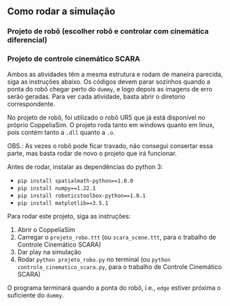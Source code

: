 ## Como rodar a simulação
### Projeto de robô (escolher robô e controlar com cinemática diferencial)
### Projeto de controle cinemático SCARA

Ambos as atividades têm a mesma estrutura e rodam de maneira parecida, siga as instruções abaixo.
Os códigos devem parar sozinhos quando a ponta do robô chegar perto do `dummy`, e logo depois as imagens de erro serão geradas. Para ver cada atividade, basta abrir o diretorio correspondente.

No projeto de robô, foi utilizado o robô UR5 que já está disponível no próprio CoppeliaSim.
O projeto roda tanto em windows quanto em linux, pois contém tanto a `.dll` quanto a `.o`.

OBS.: As vezes o robô pode ficar travado, não consegui consertar essa parte, mas basta rodar de novo o projeto que irá funcionar.

Antes de rodar, instalar as dependências do python 3:
- `pip install spatialmath-python==1.0.0`
- `pip install numpy==1.22.1`
- `pip install roboticstoolbox-python==1.0.1`
- `pip install matplotlib==3.5.1`

Para rodar este projeto, siga as instruções:
1. Abrir o CoppeliaSim
2. Carregar o `projeto_robo.ttt` (ou `scara_scene.ttt`, para o trabalho de Controle Cinemático SCARA)
3. Dar play na simulação
4. Rodar `python projeto_robo.py` no terminal (ou `python controle_cinematico_scara.py`, para o trabalho de Controle Cinemático SCARA)

O programa terminará quando a ponta do robô, i.e., `edge` estiver próxima o suficiente do `dummy`.
